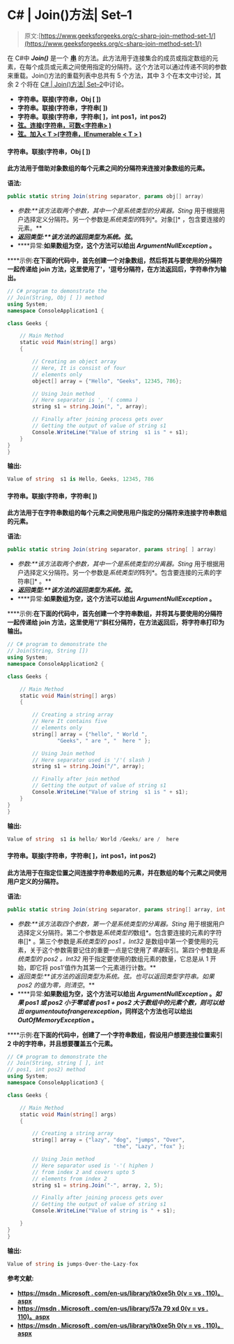 # C# | Join()方法| Set–1

> 原文:[https://www.geeksforgeeks.org/c-sharp-join-method-set-1/](https://www.geeksforgeeks.org/c-sharp-join-method-set-1/)

在 C#中 ***Join()*** 是一个 **[串](https://www.geeksforgeeks.org/c-string/)** 的方法。此方法用于连接集合的成员或指定数组的元素，在每个成员或元素之间使用指定的分隔符。这个方法可以通过传递不同的参数来重载。Join()方法的重载列表中总共有 5 个方法，其中 3 个在本文中讨论，其余 2 个将在 [C# | Join()方法| Set–2](https://www.geeksforgeeks.org/c-join-method-set-2/)中讨论。

*   **字符串。联接(字符串，Obj [ ])**
*   **字符串。联接(字符串，字符串[ ])**
*   **字符串。联接(字符串，字符串[ ]，int pos1，int pos2)**
*   **[弦。连接(字符串，可数<字符串> )](https://www.geeksforgeeks.org/c-join-method-set-2/)**
*   **[弦。加入< T >(字符串，IEnumerable < T > )](https://www.geeksforgeeks.org/c-join-method-set-2/)**

#### **字符串。联接(字符串，Obj [ ])**

**此方法用于借助对象数组的每个元素之间的分隔符来连接对象数组的元素。**

****语法:****

```cs
public static string Join(string separator, params obj[] array) 
```

*   ****参数:**该方法取两个参数，其中一个是*系统类型的*分离器*。Sting* 用于根据用户选择定义分隔符。另一个参数是*系统类型的*阵列*。对象[]* ，包含要连接的元素。**
*   ****返回类型:**该方法的返回类型为*系统。弦*。**
*   ****异常:**如果数组为空，这个方法可以给出 *ArgumentNullException* 。**

****示例:**在下面的代码中，首先创建一个对象数组，然后将其与要使用的分隔符一起传递给 join 方法，这里使用了'，'逗号分隔符，在方法返回后，字符串作为输出。**

```cs
// C# program to demonstrate the
// Join(String, Obj [ ]) method
using System;
namespace ConsoleApplication1 {

class Geeks {

    // Main Method
    static void Main(string[] args)
    {

        // Creating an object array
        // Here, It is consist of four 
        // elements only
        object[] array = {"Hello", "Geeks", 12345, 786};

        // Using Join method
        // Here separator is ', '( comma )
        string s1 = string.Join(", ", array);

        // Finally after joining process gets over
        // Getting the output of value of string s1
        Console.WriteLine("Value of string  s1 is " + s1);
    }
}
}
```

****输出:****

```cs
Value of string  s1 is Hello, Geeks, 12345, 786
```

#### **字符串。联接(字符串，字符串[ ])**

**此方法用于在字符串数组的每个元素之间使用用户指定的分隔符来连接字符串数组的元素。**

****语法:****

```cs
public static string Join(string separator, params string[ ] array) 
```

*   ****参数:**该方法取两个参数，其中一个是*系统类型的*分离器*。Sting* 用于根据用户选择定义分隔符。另一个参数是*系统类型的*阵列*。包含要连接的元素的字符串[]* 。**
*   ****返回类型:**该方法的返回类型为*系统。弦*。**
*   ****异常:**如果数组为空，这个方法可以给出 *ArgumentNullException* 。**

****示例:**在下面的代码中，首先创建一个字符串数组，并将其与要使用的分隔符一起传递给 join 方法，这里使用“/”斜杠分隔符，在方法返回后，将字符串打印为输出。**

```cs
// C# program to demonstrate the
// Join(String, String [])
using System;
namespace ConsoleApplication2 {

class Geeks {

    // Main Method
    static void Main(string[] args)
    {

        // Creating a string array
        // Here It contains five 
        // elements only
        string[] array = {"hello", " World ", 
                "Geeks", " are ", "  here " };

        // Using Join method
        // Here separator used is '/'( slash )
        string s1 = string.Join("/", array);

        // Finally after join method
        // Getting the output of value of string s1
        Console.WriteLine("Value of string  s1 is " + s1);
    }
}
}
```

****输出:****

```cs
Value of string  s1 is hello/ World /Geeks/ are /  here 
```

#### **字符串。联接(字符串，字符串[ ]，int pos1，int pos2)**

**此方法用于在指定位置之间连接字符串数组的元素，并在数组的每个元素之间使用用户定义的分隔符。**

****语法:****

```cs
public static string Join(string separator, params string[] array, int pos1, int pos2) 
```

*   ****参数:**该方法取四个参数，第一个是*系统类型的*分离器*。Sting* 用于根据用户选择定义分隔符。第二个参数是*系统类型的*数组*。包含要连接的元素的字符串[]* 。第三个参数是*系统类型的 *pos1* 。Int32* 是数组中第一个要使用的元素，关于这个参数需要记住的重要一点是它使用了*零基*索引。第四个参数是*系统类型的 *pos2* 。Int32* 用于指定要使用的数组元素的数量，它总是从 1 开始，即它将 pos1’值作为其第一个元素进行计数。**
*   ****返回类型:**该方法的返回类型为*系统。弦*。也可以返回类型*字符串。如果 pos2 的值为零，则清空*。**
*   ****异常:**如果数组为空，这个方法可以给出 *ArgumentNullException* 。*如果 pos1 或 pos2 小于零或者 pos1 + pos2 大于数组中的元素个数，则可以给出 argumentoutofrangerexception*，同样这个方法也可以给出 *OutOfMemoryException* 。**

****示例:**在下面的代码中，创建了一个字符串数组，假设用户想要连接位置索引 2 中的字符串，并且想要覆盖五个元素。**

```cs
// C# program to demonstrate the
// Join(String, string [ ], int 
// pos1, int pos2) method
using System;
namespace ConsoleApplication3 {

class Geeks {

    // Main Method
    static void Main(string[] args)
    {

        // Creating a string array
        string[] array = {"lazy", "dog", "jumps", "Over",
                                  "the", "Lazy", "fox" };

        // Using Join method
        // Here separator used is '-'( hiphen )
        // from index 2 and covers upto 5 
        // elements from index 2
        string s1 = string.Join("-", array, 2, 5);

        // Finally after joining process gets over
        // Getting the output of value of string s1
        Console.WriteLine("Value of string is " + s1);

    }
}
}
```

****输出:****

```cs
Value of string is jumps-Over-the-Lazy-fox
```

****参考文献:****

*   **[https://msdn . Microsoft . com/en-us/library/tk0xe5h 0(v = vs . 110)。aspx](https://msdn.microsoft.com/en-us/library/dd988350(v=vs.110).aspx)**
*   **[https://msdn . Microsoft . com/en-us/library/57a 79 xd 0(v = vs . 110)。aspx](https://msdn.microsoft.com/en-us/library/57a79xd0(v=vs.110).aspx)**
*   **[https://msdn . Microsoft . com/en-us/library/tk0xe5h 0(v = vs . 110)。aspx](https://msdn.microsoft.com/en-us/library/tk0xe5h0(v=vs.110).aspx)**